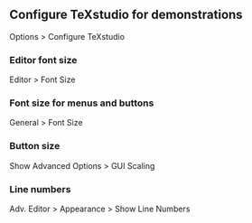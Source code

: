## Configure TeXstudio for demonstrations
Options > Configure TeXstudio

### Editor font size
Editor > Font Size

### Font size for menus and buttons
General > Font Size

### Button size
Show Advanced Options > GUI Scaling

### Line numbers
Adv. Editor > Appearance > Show Line Numbers
